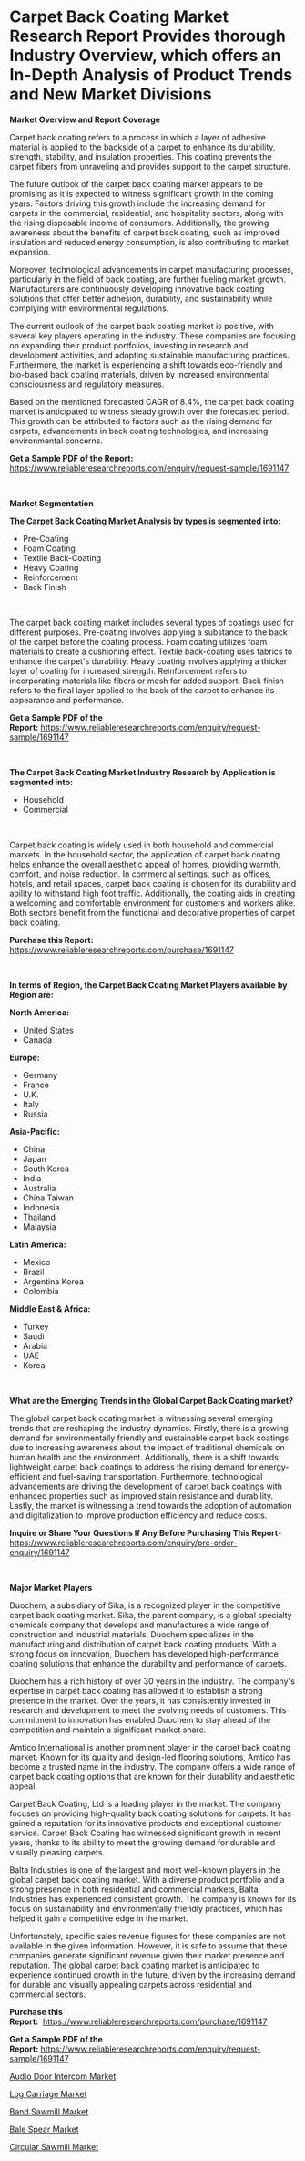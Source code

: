 <p><h1>Carpet Back Coating Market Research Report Provides thorough Industry Overview, which offers an In-Depth Analysis of Product Trends and New Market Divisions</h1></p><p><strong>Market Overview and Report Coverage</strong></p>
<p><p>Carpet back coating refers to a process in which a layer of adhesive material is applied to the backside of a carpet to enhance its durability, strength, stability, and insulation properties. This coating prevents the carpet fibers from unraveling and provides support to the carpet structure.</p><p>The future outlook of the carpet back coating market appears to be promising as it is expected to witness significant growth in the coming years. Factors driving this growth include the increasing demand for carpets in the commercial, residential, and hospitality sectors, along with the rising disposable income of consumers. Additionally, the growing awareness about the benefits of carpet back coating, such as improved insulation and reduced energy consumption, is also contributing to market expansion.</p><p>Moreover, technological advancements in carpet manufacturing processes, particularly in the field of back coating, are further fueling market growth. Manufacturers are continuously developing innovative back coating solutions that offer better adhesion, durability, and sustainability while complying with environmental regulations.</p><p>The current outlook of the carpet back coating market is positive, with several key players operating in the industry. These companies are focusing on expanding their product portfolios, investing in research and development activities, and adopting sustainable manufacturing practices. Furthermore, the market is experiencing a shift towards eco-friendly and bio-based back coating materials, driven by increased environmental consciousness and regulatory measures.</p><p>Based on the mentioned forecasted CAGR of 8.4%, the carpet back coating market is anticipated to witness steady growth over the forecasted period. This growth can be attributed to factors such as the rising demand for carpets, advancements in back coating technologies, and increasing environmental concerns.</p></p>
<p><strong>Get a Sample PDF of the Report:</strong> <a href="https://www.reliableresearchreports.com/enquiry/request-sample/1691147">https://www.reliableresearchreports.com/enquiry/request-sample/1691147</a></p>
<p>&nbsp;</p>
<p><strong>Market Segmentation</strong></p>
<p><strong>The Carpet Back Coating Market Analysis by types is segmented into:</strong></p>
<p><ul><li>Pre-Coating</li><li>Foam Coating</li><li>Textile Back-Coating</li><li>Heavy Coating</li><li>Reinforcement</li><li>Back Finish</li></ul></p>
<p>&nbsp;</p>
<p><p>The carpet back coating market includes several types of coatings used for different purposes. Pre-coating involves applying a substance to the back of the carpet before the coating process. Foam coating utilizes foam materials to create a cushioning effect. Textile back-coating uses fabrics to enhance the carpet's durability. Heavy coating involves applying a thicker layer of coating for increased strength. Reinforcement refers to incorporating materials like fibers or mesh for added support. Back finish refers to the final layer applied to the back of the carpet to enhance its appearance and performance.</p></p>
<p><strong>Get a Sample PDF of the Report:</strong>&nbsp;<a href="https://www.reliableresearchreports.com/enquiry/request-sample/1691147">https://www.reliableresearchreports.com/enquiry/request-sample/1691147</a></p>
<p>&nbsp;</p>
<p><strong>The Carpet Back Coating Market Industry Research by Application is segmented into:</strong></p>
<p><ul><li>Household</li><li>Commercial</li></ul></p>
<p>&nbsp;</p>
<p><p>Carpet back coating is widely used in both household and commercial markets. In the household sector, the application of carpet back coating helps enhance the overall aesthetic appeal of homes, providing warmth, comfort, and noise reduction. In commercial settings, such as offices, hotels, and retail spaces, carpet back coating is chosen for its durability and ability to withstand high foot traffic. Additionally, the coating aids in creating a welcoming and comfortable environment for customers and workers alike. Both sectors benefit from the functional and decorative properties of carpet back coating.</p></p>
<p><strong>Purchase this Report:</strong>&nbsp; <a href="https://www.reliableresearchreports.com/purchase/1691147">https://www.reliableresearchreports.com/purchase/1691147</a></p>
<p>&nbsp;</p>
<p><strong>In terms of Region, the Carpet Back Coating Market Players available by Region are:</strong></p>
<p>
    <p> <strong> North America: </strong>
        <ul>
            <li>United States</li>
            <li>Canada</li>
        </ul>
        </p> 
    <p> <strong> Europe: </strong>
        <ul>
            <li>Germany</li>
            <li>France</li>
            <li>U.K.</li>
            <li>Italy</li>
            <li>Russia</li>
        </ul>
        </p> 
    <p> <strong> Asia-Pacific: </strong>
        <ul>
            <li>China</li>
            <li>Japan</li>
            <li>South Korea</li>
            <li>India</li>
            <li>Australia</li>
            <li>China Taiwan</li>
            <li>Indonesia</li>
            <li>Thailand</li>
            <li>Malaysia</li>
        </ul>
        </p> 
    <p> <strong> Latin America: </strong>
        <ul>
            <li>Mexico</li>
            <li>Brazil</li>
            <li>Argentina Korea</li>
            <li>Colombia</li>
        </ul>
        </p> 
    <p> <strong> Middle East & Africa: </strong>
        <ul>
            <li>Turkey</li>
            <li>Saudi</li>
            <li>Arabia</li>
            <li>UAE</li>
            <li>Korea</li>
        </ul>
    </p>
    </p>
<p>&nbsp;</p>
<p><strong>What are the Emerging Trends in the Global Carpet Back Coating market?</strong></p>
<p><p>The global carpet back coating market is witnessing several emerging trends that are reshaping the industry dynamics. Firstly, there is a growing demand for environmentally friendly and sustainable carpet back coatings due to increasing awareness about the impact of traditional chemicals on human health and the environment. Additionally, there is a shift towards lightweight carpet back coatings to address the rising demand for energy-efficient and fuel-saving transportation. Furthermore, technological advancements are driving the development of carpet back coatings with enhanced properties such as improved stain resistance and durability. Lastly, the market is witnessing a trend towards the adoption of automation and digitalization to improve production efficiency and reduce costs.</p></p>
<p><strong>Inquire or Share Your Questions If Any Before Purchasing This Report</strong>- <a href="https://www.reliableresearchreports.com/enquiry/pre-order-enquiry/1691147">https://www.reliableresearchreports.com/enquiry/pre-order-enquiry/1691147</a></p>
<p>&nbsp;</p>
<p><strong>Major Market Players</strong></p>
<p><p>Duochem, a subsidiary of Sika, is a recognized player in the competitive carpet back coating market. Sika, the parent company, is a global specialty chemicals company that develops and manufactures a wide range of construction and industrial materials. Duochem specializes in the manufacturing and distribution of carpet back coating products. With a strong focus on innovation, Duochem has developed high-performance coating solutions that enhance the durability and performance of carpets.</p><p>Duochem has a rich history of over 30 years in the industry. The company's expertise in carpet back coating has allowed it to establish a strong presence in the market. Over the years, it has consistently invested in research and development to meet the evolving needs of customers. This commitment to innovation has enabled Duochem to stay ahead of the competition and maintain a significant market share.</p><p>Amtico International is another prominent player in the carpet back coating market. Known for its quality and design-led flooring solutions, Amtico has become a trusted name in the industry. The company offers a wide range of carpet back coating options that are known for their durability and aesthetic appeal.</p><p>Carpet Back Coating, Ltd is a leading player in the market. The company focuses on providing high-quality back coating solutions for carpets. It has gained a reputation for its innovative products and exceptional customer service. Carpet Back Coating has witnessed significant growth in recent years, thanks to its ability to meet the growing demand for durable and visually pleasing carpets.</p><p>Balta Industries is one of the largest and most well-known players in the global carpet back coating market. With a diverse product portfolio and a strong presence in both residential and commercial markets, Balta Industries has experienced consistent growth. The company is known for its focus on sustainability and environmentally friendly practices, which has helped it gain a competitive edge in the market.</p><p>Unfortunately, specific sales revenue figures for these companies are not available in the given information. However, it is safe to assume that these companies generate significant revenue given their market presence and reputation. The global carpet back coating market is anticipated to experience continued growth in the future, driven by the increasing demand for durable and visually appealing carpets across residential and commercial sectors.</p></p>
<p><strong>Purchase this Report:</strong>&nbsp;&nbsp;<a href="https://www.reliableresearchreports.com/purchase/1691147">https://www.reliableresearchreports.com/purchase/1691147</a></p>
<p></p>
<p><strong>Get a Sample PDF of the Report:</strong>&nbsp;<a href="https://www.reliableresearchreports.com/enquiry/request-sample/1691147">https://www.reliableresearchreports.com/enquiry/request-sample/1691147</a></p>
<p><p><a href="https://medium.com/@paulmcglynn6456/audio-door-intercom-market-trends-forecast-and-competitive-analysis-to-2030-e079ec03f766">Audio Door Intercom Market</a></p><p><a href="https://medium.com/@marcoshoppe2023/log-carriage-market-outlook-industry-overview-and-forecast-2023-to-2030-655c2b592171">Log Carriage Market</a></p><p><a href="https://medium.com/@tatemonahan564856/band-sawmill-market-size-reveals-the-best-marketing-channels-in-global-industry-8ea6f1307b9a">Band Sawmill Market</a></p><p><a href="https://medium.com/@bethelokon998/bale-spear-market-the-key-to-successful-business-strategy-forecast-till-2030-573f841004eb">Bale Spear Market</a></p><p><a href="https://medium.com/@karleeprice2004/analyzing-circular-sawmill-market-global-industry-perspective-and-forecast-2023-to-2030-825c1f4575b8">Circular Sawmill Market</a></p></p>